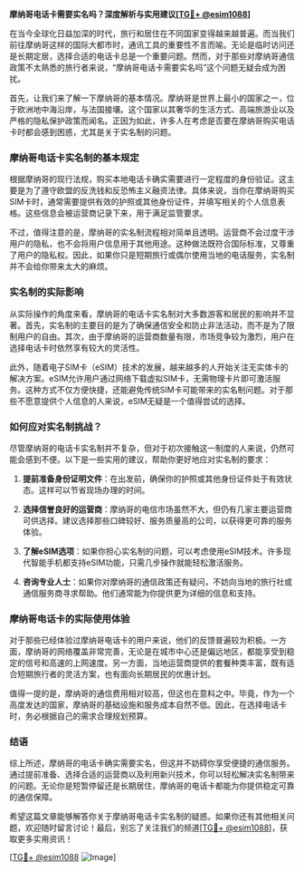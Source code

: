**摩纳哥电话卡需要实名吗？深度解析与实用建议[[TG💪+ @esim1088](https://t.me/s/esim1088)]**

在当今全球化日益加深的时代，旅行和居住在不同国家变得越来越普遍。而当我们前往摩纳哥这样的国际大都市时，通讯工具的重要性不言而喻。无论是临时访问还是长期定居，选择合适的电话卡总是一个重要问题。然而，对于那些对摩纳哥通信政策不太熟悉的旅行者来说，“摩纳哥电话卡需要实名吗”这个问题无疑会成为困扰。

首先，让我们来了解一下摩纳哥的基本情况。摩纳哥是世界上最小的国家之一，位于欧洲地中海沿岸，与法国接壤。这个国家以其奢华的生活方式、高端旅游业以及严格的隐私保护政策而闻名。正因为如此，许多人在考虑是否要在摩纳哥购买电话卡时都会感到困惑，尤其是关于实名制的问题。

### 摩纳哥电话卡实名制的基本规定

根据摩纳哥的现行法规，购买本地电话卡确实需要进行一定程度的身份验证。这主要是为了遵守欧盟的反洗钱和反恐怖主义融资法律。具体来说，当你在摩纳哥购买SIM卡时，通常需要提供有效的护照或其他身份证件，并填写相关的个人信息表格。这些信息会被运营商记录下来，用于满足监管要求。

不过，值得注意的是，摩纳哥的实名制流程相对简单且透明。运营商不会过度干涉用户的隐私，也不会将用户信息用于其他用途。这种做法既符合国际标准，又尊重了用户的隐私权。因此，如果你只是短期旅行或偶尔使用当地的电话服务，实名制并不会给你带来太大的麻烦。

### 实名制的实际影响

从实际操作的角度来看，摩纳哥的电话卡实名制对大多数游客和居民的影响并不显著。首先，实名制的主要目的是为了确保通信安全和防止非法活动，而不是为了限制用户的自由。其次，由于摩纳哥的运营商数量有限，市场竞争较为激烈，用户在选择电话卡时依然享有较大的灵活性。

此外，随着电子SIM卡（eSIM）技术的发展，越来越多的人开始关注无实体卡的解决方案。eSIM允许用户通过网络下载虚拟SIM卡，无需物理卡片即可激活服务。这种方式不仅方便快捷，还能避免传统SIM卡可能带来的实名制问题。对于那些不愿意提供个人信息的人来说，eSIM无疑是一个值得尝试的选择。

### 如何应对实名制挑战？

尽管摩纳哥的电话卡实名制并不复杂，但对于初次接触这一制度的人来说，仍然可能会感到不便。以下是一些实用的建议，帮助你更好地应对实名制的要求：

1. **提前准备身份证明文件**：在出发前，确保你的护照或其他身份证件处于有效状态。这样可以节省现场办理的时间。
   
2. **选择信誉良好的运营商**：摩纳哥的电信市场虽然不大，但仍有几家主要运营商可供选择。建议选择那些口碑较好、服务质量高的公司，以获得更可靠的服务体验。

3. **了解eSIM选项**：如果你担心实名制的问题，可以考虑使用eSIM技术。许多现代智能手机都支持eSIM功能，只需几步操作就能轻松激活服务。

4. **咨询专业人士**：如果你对摩纳哥的通信政策还有疑问，不妨向当地的旅行社或通信服务商寻求帮助。他们通常能为你提供更为详细的信息和支持。

### 摩纳哥电话卡的实际使用体验

对于那些已经体验过摩纳哥电话卡的用户来说，他们的反馈普遍较为积极。一方面，摩纳哥的网络覆盖非常完善，无论是在城市中心还是偏远地区，都能享受到稳定的信号和高速的上网速度。另一方面，当地运营商提供的套餐种类丰富，既有适合短期旅行者的灵活方案，也有面向长期居民的优惠计划。

值得一提的是，摩纳哥的通信费用相对较高，但这也在意料之中。毕竟，作为一个高度发达的国家，摩纳哥的基础设施和服务成本自然不低。因此，在选择电话卡时，务必根据自己的需求合理规划预算。

### 结语

综上所述，摩纳哥的电话卡确实需要实名，但这并不妨碍你享受便捷的通信服务。通过提前准备、选择合适的运营商以及利用新兴技术，你可以轻松解决实名制带来的问题。无论你是短暂停留还是长期居住，摩纳哥的电话卡都能为你提供稳定可靠的通信保障。

希望这篇文章能够解答你关于摩纳哥电话卡实名制的疑惑。如果你还有其他相关问题，欢迎随时留言讨论！最后，别忘了关注我们的频道[[TG💪+ @esim1088](https://t.me/s/esim1088)]，获取更多实用资讯！

[[TG💪+ @esim1088](https://t.me/s/esim1088) ![Image](https://i.postimg.cc/4NQfJmqS/Snipaste-2025-05-13-00-14-12.png)]